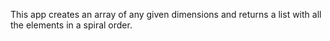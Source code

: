 This app creates an array of any given dimensions and returns a list with all the elements in a spiral order.
